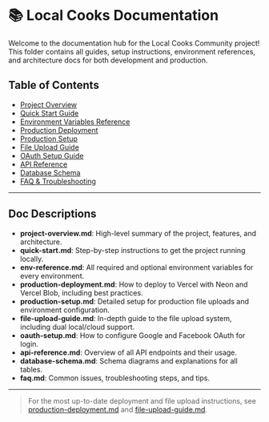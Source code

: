# 📚 Local Cooks Documentation

Welcome to the documentation hub for the Local Cooks Community project! This folder contains all guides, setup instructions, environment references, and architecture docs for both development and production.

## Table of Contents

- [Project Overview](./project-overview.md)
- [Quick Start Guide](./quick-start.md)
- [Environment Variables Reference](./env-reference.md)
- [Production Deployment](./production-deployment.md)
- [Production Setup](./production-setup.md)
- [File Upload Guide](./file-upload-guide.md)
- [OAuth Setup Guide](./oauth-setup.md)
- [API Reference](./api-reference.md)
- [Database Schema](./database-schema.md)
- [FAQ & Troubleshooting](./faq.md)

---

## Doc Descriptions

- **project-overview.md**: High-level summary of the project, features, and architecture.
- **quick-start.md**: Step-by-step instructions to get the project running locally.
- **env-reference.md**: All required and optional environment variables for every environment.
- **production-deployment.md**: How to deploy to Vercel with Neon and Vercel Blob, including best practices.
- **production-setup.md**: Detailed setup for production file uploads and environment configuration.
- **file-upload-guide.md**: In-depth guide to the file upload system, including dual local/cloud support.
- **oauth-setup.md**: How to configure Google and Facebook OAuth for login.
- **api-reference.md**: Overview of all API endpoints and their usage.
- **database-schema.md**: Schema diagrams and explanations for all tables.
- **faq.md**: Common issues, troubleshooting steps, and tips.

---

> For the most up-to-date deployment and file upload instructions, see [production-deployment.md](./production-deployment.md) and [file-upload-guide.md](./file-upload-guide.md). 
